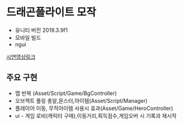 # 드래곤플라이트 모작
- 유니티 버전 2019.3.9f1
- 모바일 빌드
- ngui  

[시연영상링크](https://youtube.com/shorts/8o2iAKZZnEA?feature=share)

## 주요 구현

- 맵 반복 (Asset/Script/Game/BgController)
- 오브젝트 풀링 총알,몬스터,아이템(Asset/Script/Manager)
- 플레이어 이동, 무적아이템 사용시 효과(Asset/Game/HeroController)
- ui - 게임 로비(캐릭터 구매),이동거리,획득점수,게임오버 시 기록과 재시작
